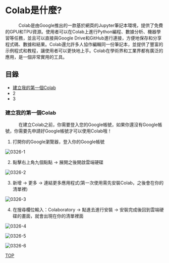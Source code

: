 <a name="000"/>

# Colab是什麼?

　　　Colab是由Google推出的一款基於網頁的Jupyter筆記本環境，提供了免費的GPU和TPU資源。使用者可以在Colab上進行Python編程、數據分析、機器學習等任務，並且可以直接與Google Drive和GitHub進行連接，方便地保存和分享程式碼、數據和結果。Colab還允許多人協作編輯同一份筆記本，並提供了豐富的示例程式和教程，讓使用者可以更快地上手。Colab在學術界和工業界都有廣泛的應用，是一個非常實用的工具。

## 目錄
- [建立我的第一個Colab](#111)
- 2
- 3


<a name="111"/>

### 建立我的第一個Colab
　　　在建立Colab之前，你需要登入您的Google帳號，如果你還沒有Google帳號，你需要先申請好Google帳號才可以使用Colab哦！

1. 打開你的Google瀏覽器，登入你的Google帳號

![0326-1](https://user-images.githubusercontent.com/126373882/232421061-3ff70a03-e6f7-433b-a083-bebf45fe2c35.jpg)

2. 點擊右上角九個點點 → 展開之後開啟雲端硬碟

![0326-2](https://user-images.githubusercontent.com/126373882/232422293-416492e6-5d78-4761-aa03-e96bfbc94cc9.jpg)

3. 新增 → 更多 → 連結更多應用程式(第一次使用需先安裝Colab，之後會在你的清單裡)

![0326-3](https://user-images.githubusercontent.com/126373882/232422879-76d968f5-3c43-480b-871d-2b8e1bd7c02f.jpg)

4. 在搜尋欄位輸入：Colaboratory → 點進去進行安裝 → 安裝完成後回到雲端硬碟的畫面，就會出現在你的清單裡面

![0326-4](https://user-images.githubusercontent.com/126373882/232423611-5a438aa0-4a76-4c6f-918a-8f85eecbc165.jpg)

![0326-5](https://user-images.githubusercontent.com/126373882/232423728-d061b526-698a-47b2-b674-d62033996e30.jpg)

![0326-6](https://user-images.githubusercontent.com/126373882/232424041-c346dcf4-88da-4d89-84ab-506c4155aa70.jpg)





[TOP](#000)
